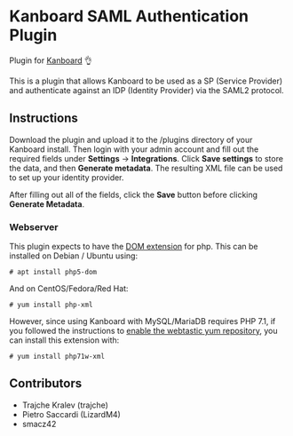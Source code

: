 # Kanboard SAML Authentication Plugin

Plugin for [Kanboard](https://github.com/fguillot/kanboard) :ok_hand:

This is a plugin that allows Kanboard to be used as a SP (Service Provider) and authenticate against an IDP (Identity Provider) via the SAML2 protocol.

## Instructions
Download the plugin and upload it to the /plugins directory of your Kanboard install. Then login with your admin account and fill out the required fields under **Settings** → **Integrations**. Click **Save settings** to store the data, and then **Generate metadata**. The resulting XML file can be used to set up your identity provider.

After filling out all of the fields, click the **Save** button before clicking **Generate Metadata**.

### Webserver

This plugin expects to have the [DOM extension](https://secure.php.net/en/dom) for php. This can be installed on Debian / Ubuntu using:

```
# apt install php5-dom
```

And on CentOS/Fedora/Red Hat:

```
# yum install php-xml
```

However, since using Kanboard with MySQL/MariaDB requires PHP 7.1, if you followed the instructions to [enable the webtastic yum repository](https://www.vultr.com/docs/how-to-install-kanboard-on-centos-7), you can install this extension with:

```
# yum install php71w-xml
```

## Contributors
* Trajche Kralev (trajche)
* Pietro Saccardi (LizardM4)
* smacz42
